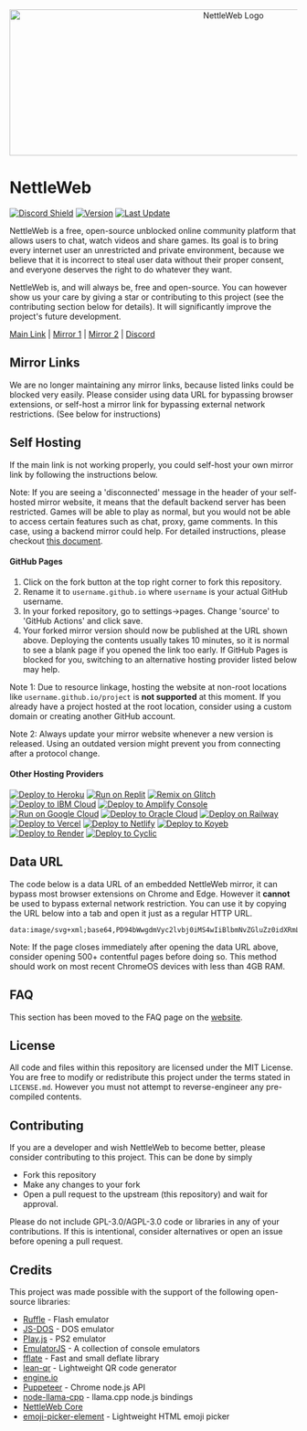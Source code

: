 <div align="center"><a href="https://nettleweb.com/" target="_blank" rel="noopener nofollow"><img src="https://nettleweb.com/res/logo.svg" width="768" height="256" draggable="false" alt="NettleWeb Logo" /></a></div>

# NettleWeb
[![Discord Shield](https://img.shields.io/discord/998658232207814667?style=for-the-badge&logo=Discord&logoColor=%23ffffff&label=Discord&labelColor=%23303030&color=%23004080
)](https://discord.gg/djdH3kVd4v) [![Version](https://img.shields.io/github/manifest-json/v/nettleweb/nettleweb?style=for-the-badge&label=Version&labelColor=%23303030)](https://nettleweb.com/) [![Last Update](https://img.shields.io/github/last-commit/nettleweb/nettleweb?style=for-the-badge&label=Last%20Update&labelColor=%23303030&color=%23004080)](https://nettleweb.com/)

NettleWeb is a free, open-source unblocked online community platform that allows users to chat, watch videos and share games. Its goal is to bring every internet user an unrestricted and private environment, because we believe that it is incorrect to steal user data without their proper consent, and everyone deserves the right to do whatever they want. <br />

NettleWeb is, and will always be, free and open-source. You can however show us your care by giving a star or contributing to this project (see the contributing section below for details). It will significantly improve the project's future development. <br />

[Main Link](https://nettleweb.com/) | [Mirror 1](https://nettleweb.pages.dev/) | [Mirror 2](https://nettleweb.github.io) | [Discord](https://discord.gg/djdH3kVd4v)

## Mirror Links
We are no longer maintaining any mirror links, because listed links could be blocked very easily. Please consider using data URL for bypassing browser extensions, or self-host a mirror link for bypassing external network restrictions. (See below for instructions)

## Self Hosting
If the main link is not working properly, you could self-host your own mirror link by following the instructions below.

Note: If you are seeing a 'disconnected' message in the header of your self-hosted mirror website, it means that the default backend server has been restricted. Games will be able to play as normal, but you would not be able to access certain features such as chat, proxy, game comments. In this case, using a backend mirror could help. For detailed instructions, please checkout [this document](https://docs.google.com/document/d/1qh4VDIIYyi37f4nYaUqEiYd-CbI7dN6Bsaoy0X4hsQ0/edit?tab=t.0#heading=h.5hlrywvf3ho5).

#### GitHub Pages
1. Click on the fork button at the top right corner to fork this repository.
2. Rename it to `username.github.io` where `username` is your actual GitHub username.
3. In your forked repository, go to settings->pages. Change 'source' to 'GitHub Actions' and click save.
4. Your forked mirror version should now be published at the URL shown above. Deploying the contents usually takes 10 minutes, so it is normal to see a blank page if you opened the link too early. If GitHub Pages is blocked for you, switching to an alternative hosting provider listed below may help.

Note 1: Due to resource linkage, hosting the website at non-root locations like `username.github.io/project` is **not supported** at this moment. If you already have a project hosted at the root location, consider using a custom domain or creating another GitHub account.

Note 2: Always update your mirror website whenever a new version is released. Using an outdated version might prevent you from connecting after a protocol change.

#### Other Hosting Providers
[![Deploy to Heroku](https://binbashbanana.github.io/deploy-buttons/buttons/remade/heroku.svg)](https://heroku.com/deploy/?template=https://github.com/nettleweb/nettleweb)
[![Run on Replit](https://binbashbanana.github.io/deploy-buttons/buttons/remade/replit.svg)](https://replit.com/github/nettleweb/nettleweb)
[![Remix on Glitch](https://binbashbanana.github.io/deploy-buttons/buttons/remade/glitch.svg)](https://glitch.com/edit/#!/import/github/nettleweb/nettleweb)
[![Deploy to IBM Cloud](https://binbashbanana.github.io/deploy-buttons/buttons/remade/ibmcloud.svg)](https://cloud.ibm.com/devops/setup/deploy?repository=https://github.com/nettleweb/nettleweb)
[![Deploy to Amplify Console](https://binbashbanana.github.io/deploy-buttons/buttons/remade/amplifyconsole.svg)](https://console.aws.amazon.com/amplify/home#/deploy?repo=https://github.com/nettleweb/nettleweb)
[![Run on Google Cloud](https://binbashbanana.github.io/deploy-buttons/buttons/remade/googlecloud.svg)](https://deploy.cloud.run/?git_repo=https://github.com/nettleweb/nettleweb)
[![Deploy to Oracle Cloud](https://binbashbanana.github.io/deploy-buttons/buttons/remade/oraclecloud.svg)](https://cloud.oracle.com/resourcemanager/stacks/create?zipUrl=https://github.com/nettleweb/nettleweb/archive/refs/heads/main.zip)
[![Deploy on Railway](https://binbashbanana.github.io/deploy-buttons/buttons/remade/railway.svg)](https://railway.app/new/template?template=https://github.com/nettleweb/nettleweb)
[![Deploy to Vercel](https://binbashbanana.github.io/deploy-buttons/buttons/remade/vercel.svg)](https://vercel.com/new/clone?repository-url=https://github.com/nettleweb/nettleweb)
[![Deploy to Netlify](https://binbashbanana.github.io/deploy-buttons/buttons/remade/netlify.svg)](https://app.netlify.com/start/deploy?repository=https://github.com/nettleweb/nettleweb)
[![Deploy to Koyeb](https://binbashbanana.github.io/deploy-buttons/buttons/remade/koyeb.svg)](https://app.koyeb.com/deploy?type=git&repository=github.com/nettleweb/nettleweb&branch=Main&name=nettleweb)
[![Deploy to Render](https://binbashbanana.github.io/deploy-buttons/buttons/remade/render.svg)](https://render.com/deploy?repo=https://github.com/nettleweb/nettleweb)
[![Deploy to Cyclic](https://binbashbanana.github.io/deploy-buttons/buttons/remade/cyclic.svg)](https://app.cyclic.sh/api/app/deploy/nettleweb/nettleweb)

## Data URL
The code below is a data URL of an embedded NettleWeb mirror, it can bypass most browser extensions on Chrome and Edge. However it **cannot** be used to bypass external network restriction. You can use it by copying the URL below into a tab and open it just as a regular HTTP URL.
```
data:image/svg+xml;base64,PD94bWwgdmVyc2lvbj0iMS4wIiBlbmNvZGluZz0idXRmLTgiID8+CjxzdmcgeG1sbnM9Imh0dHA6Ly93d3cudzMub3JnLzIwMDAvc3ZnIiB3aWR0aD0iMTI4MCIgaGVpZ2h0PSI3MjAiIHZpZXdCb3g9IjAgMCAxMjgwIDcyMCI+Cgk8dGl0bGU+R29vZ2xlPC90aXRsZT4KCTxmb3JlaWduT2JqZWN0IHg9IjAiIHk9IjAiIHdpZHRoPSIxMjgwIiBoZWlnaHQ9IjcyMCI+CgkJPGVtYmVkIHhtbG5zPSJodHRwOi8vd3d3LnczLm9yZy8xOTk5L3hodG1sIiBzcmM9Imh0dHBzOi8vbmV0dGxld2ViLmNvbS8iIHR5cGU9InRleHQvcGxhaW4iIHdpZHRoPSIxMjYwIiBoZWlnaHQ9IjcwMCIgLz4KCTwvZm9yZWlnbk9iamVjdD4KPC9zdmc+
```
Note: If the page closes immediately after opening the data URL above, consider opening 500+ contentful pages before doing so. This method should work on most recent ChromeOS devices with less than 4GB RAM.

## FAQ
This section has been moved to the FAQ page on the [website](https://nettleweb.com/).

## License
All code and files within this repository are licensed under the MIT License. You are free to modify or redistribute this project under the terms stated in `LICENSE.md`. However you must not attempt to reverse-engineer any pre-compiled contents.

## Contributing
If you are a developer and wish NettleWeb to become better, please consider contributing to this project. This can be done by simply
 - Fork this repository
 - Make any changes to your fork
 - Open a pull request to the upstream (this repository) and wait for approval.

Please do not include GPL-3.0/AGPL-3.0 code or libraries in any of your contributions. If this is intentional, consider alternatives or open an issue before opening a pull request.

## Credits
This project was made possible with the support of the following open-source libraries:
- [Ruffle](https://github.com/ruffle-rs/ruffle) - Flash emulator
- [JS-DOS](https://github.com/caiiiycuk/js-dos) - DOS emulator
- [Play.js](https://github.com/jpd002/Play-) - PS2 emulator
- [EmulatorJS](https://github.com/EmulatorJS/EmulatorJS) - A collection of console emulators
- [fflate](https://github.com/101arrowz/fflate) - Fast and small deflate library
- [lean-qr](https://www.npmjs.com/package/lean-qr) - Lightweight QR code generator
- [engine.io](https://www.npmjs.com/package/engine.io)
- [Puppeteer](https://github.com/puppeteer/puppeteer) - Chrome node.js API
- [node-llama-cpp](https://github.com/withcatai/node-llama-cpp) - llama.cpp node.js bindings
- [NettleWeb Core](https://github.com/nettleweb/nettleweb-core)
- [emoji-picker-element](https://github.com/nolanlawson/emoji-picker-element) - Lightweight HTML emoji picker
